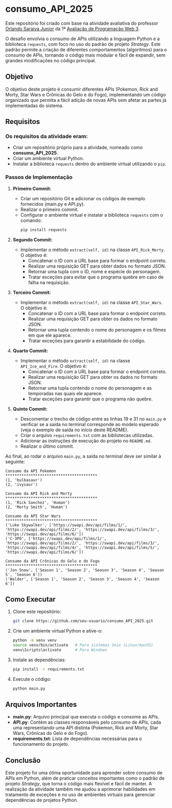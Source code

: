 # consumo_API_2025

Este repositório foi criado com base na atividade avaliativa do professor [Orlando Saraiva Junior](https://github.com/orlandosaraivajr) da 1ª [Avaliação de Programação Web 3](https://github.com/orlandosaraivajr/FATEC_2025_1SEM_DW3/tree/main/avaliacao1).

O desafio envolvia o consumo de APIs utilizando a linguagem Python e a biblioteca `requests`, com foco no uso do padrão de projeto *Strategy*. Este padrão permite a criação de diferentes comportamentos (algoritmos) para o consumo de APIs, tornando o código mais modular e fácil de expandir, sem grandes modificações no código principal.

## Objetivo

O objetivo deste projeto é consumir diferentes APIs (Pokemon, Rick and Morty, Star Wars e Crônicas do Gelo e do Fogo), implementando um código organizado que permita a fácil adição de novas APIs sem afetar as partes já implementadas do sistema.

## Requisitos

### Os requisitos da atividade eram:
- Criar um repositório próprio para a atividade, nomeado como **consumo_API_2025**.
- Criar um ambiente virtual Python.
- Instalar a biblioteca `requests` dentro do ambiente virtual utilizando o `pip`.

### Passos de Implementação

1. **Primeiro Commit:**
   - Criar um repositório Git e adicionar os códigos de exemplo fornecidos (main.py e API.py).
   - Realizar o primeiro commit.
   - Configurar o ambiente virtual e instalar a biblioteca `requests` com o comando:
     ```bash
     pip install requests
     ```

2. **Segundo Commit:**
   - Implementar o método `extract(self, id)` na classe `API_Rick_Morty`. O objetivo é:
     - Concatenar o ID com a URL base para formar o endpoint correto.
     - Realizar uma requisição GET para obter dados no formato JSON.
     - Retornar uma tupla com o ID, nome e espécie do personagem.
     - Tratar exceções para evitar que o programa quebre em caso de falha na requisição.

3. **Terceiro Commit:**
   - Implementar o método `extract(self, id)` na classe `API_Star_Wars`. O objetivo é:
     - Concatenar o ID com a URL base para formar o endpoint correto.
     - Realizar uma requisição GET para obter os dados no formato JSON.
     - Retornar uma tupla contendo o nome do personagem e os filmes em que ele aparece.
     - Tratar exceções para garantir a estabilidade do código.

4. **Quarto Commit:**
   - Implementar o método `extract(self, id)` na classe `API_Ice_and_Fire`. O objetivo é:
     - Concatenar o ID com a URL base para formar o endpoint correto.
     - Realizar uma requisição GET para obter os dados no formato JSON.
     - Retornar uma tupla contendo o nome do personagem e as temporadas nas quais ele aparece.
     - Tratar exceções para garantir que o programa não quebre.

5. **Quinto Commit:**
   - Descomentar o trecho de código entre as linhas 19 e 31 no `main.py` e verificar se a saída no terminal corresponde ao modelo esperado (veja o exemplo de saída no início deste README).
   - Criar o arquivo `requirements.txt` com as bibliotecas utilizadas.
   - Adicionar as instruções de execução do projeto no `README.md`.
   - Realizar o último commit.

Ao final, ao rodar o arquivo `main.py`, a saída no terminal deve ser similar à seguinte:

```console
Consumo da API Pokemon
****************************************
(1, 'bulbasaur')
(2, 'ivysaur')

Consumo da API Rick and Morty
****************************************
(1, 'Rick Sanchez', 'Human')
(2, 'Morty Smith', 'Human')

Consumo da API Star Wars
****************************************
('Luke Skywalker', ['https://swapi.dev/api/films/1/', 'https://swapi.dev/api/films/2/', 'https://swapi.dev/api/films/3/', 'https://swapi.dev/api/films/6/'])
('C-3PO', ['https://swapi.dev/api/films/1/', 'https://swapi.dev/api/films/2/', 'https://swapi.dev/api/films/3/', 'https://swapi.dev/api/films/4/', 'https://swapi.dev/api/films/5/', 'https://swapi.dev/api/films/6/'])

Consumo da API Crônicas do Gelo e do Fogo
****************************************
('Jon Snow', ['Season 1', 'Season 2', 'Season 3', 'Season 4', 'Season 5', 'Season 6'])
('Walder', ['Season 1', 'Season 2', 'Season 3', 'Season 4', 'Season 6'])
```

## Como Executar

1. Clone este repositório:
   ```bash
   git clone https://github.com/seu-usuario/consumo_API_2025.git
   ```

2. Crie um ambiente virtual Python e ative-o:
   ```bash
   python -m venv venv
   source venv/bin/activate   # Para sistemas Unix (Linux/macOS)
   venv\Scripts\activate      # Para Windows
   ```

3. Instale as dependências:
   ```bash
   pip install -r requirements.txt
   ```

4. Execute o código:
   ```bash
   python main.py
   ```

## Arquivos Importantes

- **main.py**: Arquivo principal que executa o código e consome as APIs.
- **API.py**: Contém as classes responsáveis pelo consumo de APIs, cada uma representando uma API distinta (Pokemon, Rick and Morty, Star Wars, Crônicas do Gelo e do Fogo).
- **requirements.txt**: Lista de dependências necessárias para o funcionamento do projeto.

## Conclusão

Este projeto foi uma ótima oportunidade para aprender sobre consumo de APIs em Python, além de praticar conceitos importantes como o padrão de projeto *Strategy*, que torna o código mais flexível e fácil de manter. A realização da atividade também me ajudou a aprimorar habilidades em tratamento de exceções e no uso de ambientes virtuais para gerenciar dependências de projetos Python.
